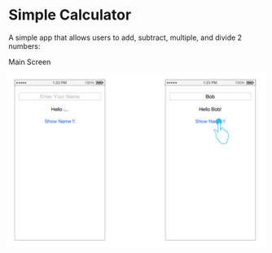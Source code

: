 # Simple Calculator

A simple app that allows users to add, subtract, multiple, and divide 2 numbers:

Main Screen

![](screenshots/1.PNG)

